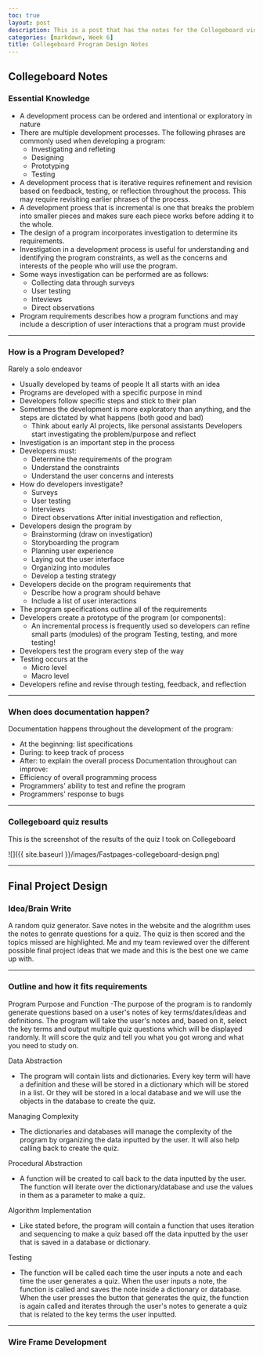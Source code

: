 ```yaml
---
toc: true
layout: post
description: This is a post that has the notes for the Collegeboard videos on program design
categories: [markdown, Week 6]
title: Collegeboard Program Design Notes
---
```

## Collegeboard Notes

### Essential Knowledge
- A development process can be ordered and intentional or exploratory in nature
- There are multiple development processes. The following phrases are commonly used when developing a program:
    - Investigating and refleting
    - Designing
    - Prototyping
    - Testing
- A development process that is iterative requires refinement and revision based on feedback, testing, or reflection throughout the process. This may require revisiting earlier phrases of the process.
- A development proess that is incremental is one that breaks the problem into smaller pieces and makes sure each piece works before adding it to the whole.
- The design of a program incorporates investigation to determine its requirements.
- Investigation in a development process is useful for understanding and identifying the program constraints, as well as the concerns and interests of the people who will use the program.
- Some ways investigation can be performed are as follows:
    - Collecting data through surveys
    - User testing
    - Inteviews
    - Direct observations
- Program requirements describes how a program functions and may include a description of user interactions that a program must provide

---

### How is a Program Developed?
Rarely a solo endeavor
- Usually developed by teams of people
It all starts with an idea
- Programs are developed with a specific purpose in mind
- Developers follow specific steps and stick to their plan
- Sometimes the development is more exploratory than anything, and the steps are dictated by what happens (both good and bad)
    - Think about early AI projects, like personal assistants
Developers start investigating the problem/purpose and reflect
- Investigation is an important step in the process
- Developers must:
    - Determine the requirements of the program
    - Understand the constraints
    - Understand the user concerns and interests
- How do developers investigate?
    - Surveys
    - User testing
    - Interviews
    - Direct observations
After initial investigation and reflection,
- Developers design the program by
    - Brainstorming (draw on investigation)
    - Storyboarding the program
    - Planning user experience
    - Laying out the user interface
    - Organizing into modules
    - Develop a testing strategy
- Developers decide on the program requirements that
    - Describe how a program should behave
    - Include a list of user interactions
- The program specifications outline all of the requirements
- Developers create a prototype of the program (or components):
    - An incremental process is frequently used so developers can refine small parts (modules) of the program
Testing, testing, and more testing!
- Developers test the program every step of the way
- Testing occurs at the
    - Micro level
    - Macro level
- Developers refine and revise through testing, feedback, and reflection

---

### When does documentation happen?
Documentation happens throughout the development of the program:
- At the beginning: list specifications
- During: to keep track of process
- After: to explain the overall process
Documentation throughout can improve:
- Efficiency of overall programming process
- Programmers' ability to test and refine the program
- Programmers' response to bugs

---

### Collegeboard quiz results
This is the screenshot of the results of the quiz I took on Collegeboard

![]({{ site.baseurl }}/images/Fastpages-collegeboard-design.png)

---

## Final Project Design

### Idea/Brain Write
A random quiz generator. Save notes in the website and the alogrithm uses the notes to genrate questions for a quiz. The quiz is then scored and the topics missed are highlighted.
Me and my team reviewed over the different possible final project ideas that we made and this is the best one we came up with.

---

### Outline and how it fits requirements
Program Purpose and Function
-The purpose of the program is to randomly generate questions based on a user's notes of key terms/dates/ideas and definitions. The program will take the user's notes and, based on it, select the key terms and output multiple quiz questions which will be displayed randomly. It will score the quiz and tell you what you got wrong and what you need to study on.

Data Abstraction
- The program will contain lists and dictionaries. Every key term will have a definition and these will be stored in a dictionary which will be stored in a list. Or they will be stored in a local database and we will use the objects in the database to create the quiz.

Managing Complexity
- The dictionaries and databases will manage the complexity of the program by organizing the data inputted by the user. It will also help calling back to create the quiz.

Procedural Abstraction
- A function will be created to call back to the data inputted by the user. The function will iterate over the dictionary/database and use the values in them as a parameter to make a quiz.

Algorithm Implementation
- Like stated before, the program will contain a function that uses iteration and sequencing to make a quiz based off the data inputted by the user that is saved in a database or dictionary.

Testing
- The function will be called each time the user inputs a note and each time the user generates a quiz. When the user inputs a note, the function is called and saves the note inside a dictionary or database. When the user presses the button that generates the quiz, the function is again called and iterates through the user's notes to generate a quiz that is related to the key terms the user inputted.

---

### Wire Frame Development
